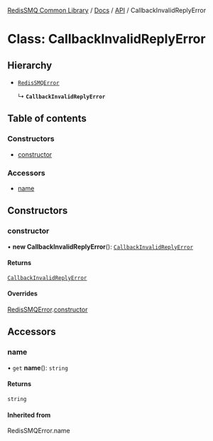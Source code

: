 [RedisSMQ Common Library](../../../README.md) / [Docs](../../README.md) / [API](../README.md) / CallbackInvalidReplyError

# Class: CallbackInvalidReplyError

## Hierarchy

- [`RedisSMQError`](RedisSMQError.md)

  ↳ **`CallbackInvalidReplyError`**

## Table of contents

### Constructors

- [constructor](CallbackInvalidReplyError.md#constructor)

### Accessors

- [name](CallbackInvalidReplyError.md#name)

## Constructors

### constructor

• **new CallbackInvalidReplyError**(): [`CallbackInvalidReplyError`](CallbackInvalidReplyError.md)

#### Returns

[`CallbackInvalidReplyError`](CallbackInvalidReplyError.md)

#### Overrides

[RedisSMQError](RedisSMQError.md).[constructor](RedisSMQError.md#constructor)

## Accessors

### name

• `get` **name**(): `string`

#### Returns

`string`

#### Inherited from

RedisSMQError.name
